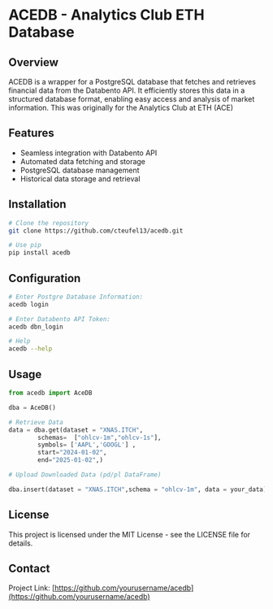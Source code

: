 # ACEDB - Analytics Club ETH Database

## Overview
ACEDB is a wrapper for a PostgreSQL database that fetches and retrieves financial data from the Databento API. It efficiently stores this data in a structured database format, enabling easy access and analysis of market information. This was originally for the Analytics Club at ETH (ACE)

## Features
- Seamless integration with Databento API
- Automated data fetching and storage
- PostgreSQL database management
- Historical data storage and retrieval

## Installation
```bash
# Clone the repository
git clone https://github.com/cteufel13/acedb.git

# Use pip
pip install acedb
```

## Configuration

```bash
# Enter Postgre Database Information:
acedb login

# Enter Databento API Token:
acedb dbn_login

# Help
acedb --help
```

## Usage
```python
from acedb import AceDB

dba = AceDB()

# Retrieve Data
data = dba.get(dataset = "XNAS.ITCH",
        schemas=  ["ohlcv-1m","ohlcv-1s"],
        symbols= ['AAPL','GOOGL'] ,
        start="2024-01-02",
        end="2025-01-02",)

# Upload Downloaded Data (pd/pl DataFrame)

dba.insert(dataset = "XNAS.ITCH",schema = "ohlcv-1m", data = your_data)

```

## License
This project is licensed under the MIT License - see the LICENSE file for details.

## Contact
Project Link: [https://github.com/yourusername/acedb](https://github.com/yourusername/acedb)